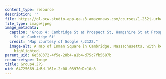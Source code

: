 ```yaml
---
content_type: resource
description: ''
file: https://ol-ocw-studio-app-qa.s3.amazonaws.com/courses/1-252j-urban-transportation-planning-fall-2016/647256694d3d161e2c0803970d9c10c8_Group4.JPG
file_type: image/jpeg
image_metadata:
  caption: 'Group 4: Cambridge St at Prospect St, Hampshire St at Prospect St, Hampshire
    St at Cambridge St'
  credit: "Map courtesy of Google \u2122."
  image-alt: A map of Inman Square in Cambridge, Massachusetts, with key intersections
    highlighted.
parent_uid: 6e5b8372-4f5e-28b4-a1b4-d75c7fb5687b
resourcetype: Image
title: Group4.JPG
uid: 64725669-4d3d-161e-2c08-03970d9c10c8
---
```

